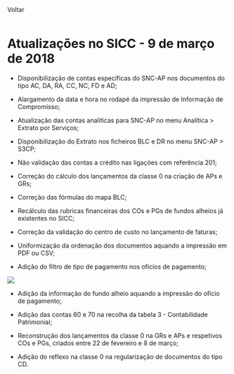 <div style="width:100%; height:30px"><span onclick="loadUpgrades(['btnMenu'], event)" class="voltar">Voltar</span></div>

# Atualizações no SICC - 9 de março de 2018

- Disponibilização de contas específicas do SNC-AP nos documentos do tipo AC, DA, RA, CC, NC, FD e AD;

- Alargamento da data e hora no rodapé da impressão de Informação de Compromisso;

- Atualização das contas analíticas para SNC-AP no menu Analítica > Extrato por Serviços;

- Disponibilização do Extrato nos ficheiros BLC e DR no menu SNC-AP > S3CP;

- Não validação das contas a crédito nas ligações com referência 201;

- Correção do cálculo dos lançamentos da classe 0 na criação de APs e GRs;

- Correção das fórmulas do mapa BLC;

- Recálculo das rubricas financeiras dos COs e PGs de fundos alheios já existentes no SICC;

- Correção da validação do centro de custo no lançamento de faturas;

- Uniformização da ordenação dos documentos aquando a impressão em PDF ou CSV;

- Adição do filtro de tipo de pagamento nos ofícios de pagamento;

![](https://spmssicc.github.io/pages/markdown/atual_sist_9_mar.assets/atual_sist_9_mar-52589089.png)

- Adição da informação do fundo alheio aquando a impressão do ofício de pagamento;

- Adição das contas 60 e 70 na recolha da tabela 3 - Contabilidade Patrimonial;

- Reconstrução dos lançamentos da classe 0 na GRs e APs e respetivos COs e PGs, criados entre 22 de fevereiro e 8 de março;
- Adição do reflexo na classe 0 na regularização de documentos do tipo CD.
